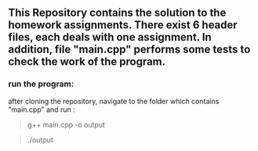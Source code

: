 ## This Repository contains the solution to the homework assignments. There exist 6 header files, each deals with one assignment. In addition, file "main.cpp" performs some tests to check the work of the program.

### run the program:
after cloning the repository, navigate to the folder which contains "main.cpp" and run :
>g++ main.cpp -o output

>./output
